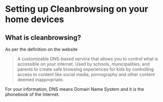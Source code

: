 # Setting up Cleanbrowsing on your home devices
## What is cleanbrowsing?
As per the definition on the website
> A customizable DNS-based service that allows you to control what is accessible on your internet. Used by schools, municipalities, and parents to create safe browsing experiences for kids by controlling access to content like social media, pornography and other content deemed inappropriate.

For your information, DNS means Domain Name System and it is the phonebook of the Internet.
